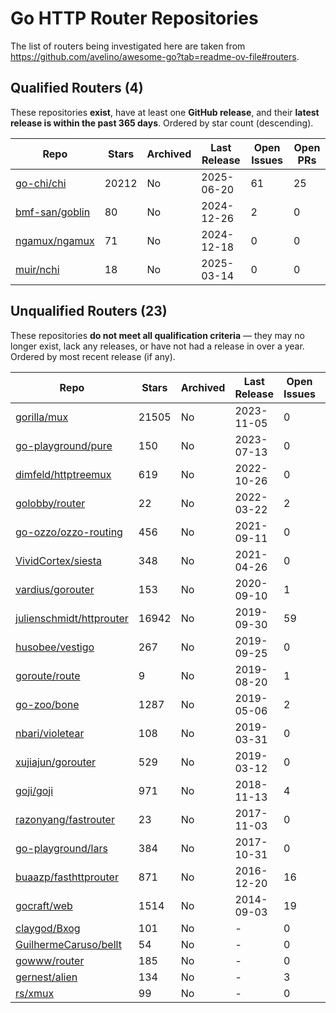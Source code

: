 # Go HTTP Router Repositories

The list of routers being investigated here are taken from https://github.com/avelino/awesome-go?tab=readme-ov-file#routers.

## Qualified Routers (4)

These repositories **exist**, have at least one **GitHub release**, and their **latest release is within the past 365 days**. Ordered by star count (descending).

| Repo                                                | Stars | Archived | Last Release | Open Issues | Open PRs |
| --------------------------------------------------- | ----- | -------- | ------------ | ----------- | -------- |
| [go-chi/chi](https://github.com/go-chi/chi)         | 20212 | No       | 2025-06-20   | 61          | 25       |
| [bmf-san/goblin](https://github.com/bmf-san/goblin) | 80    | No       | 2024-12-26   | 2           | 0        |
| [ngamux/ngamux](https://github.com/ngamux/ngamux)   | 71    | No       | 2024-12-18   | 0           | 0        |
| [muir/nchi](https://github.com/muir/nchi)           | 18    | No       | 2025-03-14   | 0           | 0        |

## Unqualified Routers (23)

These repositories **do not meet all qualification criteria** — they may no longer exist, lack any releases, or have not had a release in over a year. Ordered by most recent release (if any).

| Repo                                                                    | Stars | Archived | Last Release | Open Issues | Open PRs |
| ----------------------------------------------------------------------- | ----- | -------- | ------------ | ----------- | -------- |
| [gorilla/mux](https://github.com/gorilla/mux)                           | 21505 | No       | 2023-11-05   | 0           | 0        |
| [go-playground/pure](https://github.com/go-playground/pure)             | 150   | No       | 2023-07-13   | 0           | 0        |
| [dimfeld/httptreemux](https://github.com/dimfeld/httptreemux)           | 619   | No       | 2022-10-26   | 0           | 0        |
| [golobby/router](https://github.com/golobby/router)                     | 22    | No       | 2022-03-22   | 2           | 0        |
| [go-ozzo/ozzo-routing](https://github.com/go-ozzo/ozzo-routing)         | 456   | No       | 2021-09-11   | 0           | 0        |
| [VividCortex/siesta](https://github.com/VividCortex/siesta)             | 348   | No       | 2021-04-26   | 0           | 0        |
| [vardius/gorouter](https://github.com/vardius/gorouter)                 | 153   | No       | 2020-09-10   | 1           | 8        |
| [julienschmidt/httprouter](https://github.com/julienschmidt/httprouter) | 16942 | No       | 2019-09-30   | 59          | 23       |
| [husobee/vestigo](https://github.com/husobee/vestigo)                   | 267   | No       | 2019-09-25   | 0           | 0        |
| [goroute/route](https://github.com/goroute/route)                       | 9     | No       | 2019-08-20   | 1           | 0        |
| [go-zoo/bone](https://github.com/go-zoo/bone)                           | 1287  | No       | 2019-05-06   | 2           | 1        |
| [nbari/violetear](https://github.com/nbari/violetear)                   | 108   | No       | 2019-03-31   | 0           | 0        |
| [xujiajun/gorouter](https://github.com/xujiajun/gorouter)               | 529   | No       | 2019-03-12   | 0           | 0        |
| [goji/goji](https://github.com/goji/goji)                               | 971   | No       | 2018-11-13   | 4           | 2        |
| [razonyang/fastrouter](https://github.com/razonyang/fastrouter)         | 23    | No       | 2017-11-03   | 0           | 0        |
| [go-playground/lars](https://github.com/go-playground/lars)             | 384   | No       | 2017-10-31   | 0           | 0        |
| [buaazp/fasthttprouter](https://github.com/buaazp/fasthttprouter)       | 871   | No       | 2016-12-20   | 16          | 3        |
| [gocraft/web](https://github.com/gocraft/web)                           | 1514  | No       | 2014-09-03   | 19          | 5        |
| [claygod/Bxog](https://github.com/claygod/Bxog)                         | 101   | No       | -            | 0           | 0        |
| [GuilhermeCaruso/bellt](https://github.com/GuilhermeCaruso/bellt)       | 54    | No       | -            | 0           | 0        |
| [gowww/router](https://github.com/gowww/router)                         | 185   | No       | -            | 0           | 0        |
| [gernest/alien](https://github.com/gernest/alien)                       | 134   | No       | -            | 3           | 0        |
| [rs/xmux](https://github.com/rs/xmux)                                   | 99    | No       | -            | 0           | 0        |
